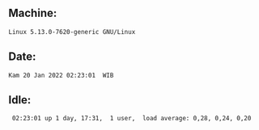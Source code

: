 ## Machine:
```
Linux 5.13.0-7620-generic GNU/Linux
```
## Date:
```
Kam 20 Jan 2022 02:23:01  WIB
```
## Idle:
```
 02:23:01 up 1 day, 17:31,  1 user,  load average: 0,28, 0,24, 0,20
```
